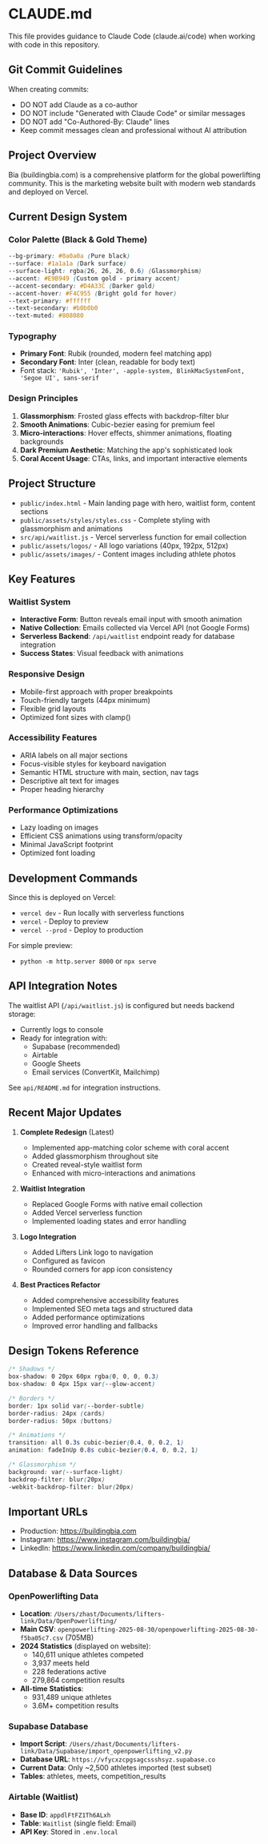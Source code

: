 # CLAUDE.md

This file provides guidance to Claude Code (claude.ai/code) when working with code in this repository.

## Git Commit Guidelines

When creating commits:
- DO NOT add Claude as a co-author
- DO NOT include "Generated with Claude Code" or similar messages
- DO NOT add "Co-Authored-By: Claude" lines
- Keep commit messages clean and professional without AI attribution

## Project Overview

Bia (buildingbia.com) is a comprehensive platform for the global powerlifting community. This is the marketing website built with modern web standards and deployed on Vercel.

## Current Design System

### Color Palette (Black & Gold Theme)
```css
--bg-primary: #0a0a0a (Pure black)
--surface: #1a1a1a (Dark surface)
--surface-light: rgba(26, 26, 26, 0.6) (Glassmorphism)
--accent: #E9B949 (Custom gold - primary accent)
--accent-secondary: #D4A33C (Darker gold)
--accent-hover: #F4C955 (Bright gold for hover)
--text-primary: #ffffff
--text-secondary: #b0b0b0
--text-muted: #808080
```

### Typography
- **Primary Font**: Rubik (rounded, modern feel matching app)
- **Secondary Font**: Inter (clean, readable for body text)
- Font stack: `'Rubik', 'Inter', -apple-system, BlinkMacSystemFont, 'Segoe UI', sans-serif`

### Design Principles
1. **Glassmorphism**: Frosted glass effects with backdrop-filter blur
2. **Smooth Animations**: Cubic-bezier easing for premium feel
3. **Micro-interactions**: Hover effects, shimmer animations, floating backgrounds
4. **Dark Premium Aesthetic**: Matching the app's sophisticated look
5. **Coral Accent Usage**: CTAs, links, and important interactive elements

## Project Structure

- `public/index.html` - Main landing page with hero, waitlist form, content sections
- `public/assets/styles/styles.css` - Complete styling with glassmorphism and animations
- `src/api/waitlist.js` - Vercel serverless function for email collection
- `public/assets/logos/` - All logo variations (40px, 192px, 512px)
- `public/assets/images/` - Content images including athlete photos

## Key Features

### Waitlist System
- **Interactive Form**: Button reveals email input with smooth animation
- **Native Collection**: Emails collected via Vercel API (not Google Forms)
- **Serverless Backend**: `/api/waitlist` endpoint ready for database integration
- **Success States**: Visual feedback with animations

### Responsive Design
- Mobile-first approach with proper breakpoints
- Touch-friendly targets (44px minimum)
- Flexible grid layouts
- Optimized font sizes with clamp()

### Accessibility Features
- ARIA labels on all major sections
- Focus-visible styles for keyboard navigation
- Semantic HTML structure with main, section, nav tags
- Descriptive alt text for images
- Proper heading hierarchy

### Performance Optimizations
- Lazy loading on images
- Efficient CSS animations using transform/opacity
- Minimal JavaScript footprint
- Optimized font loading

## Development Commands

Since this is deployed on Vercel:
- `vercel dev` - Run locally with serverless functions
- `vercel` - Deploy to preview
- `vercel --prod` - Deploy to production

For simple preview:
- `python -m http.server 8000` or `npx serve`

## API Integration Notes

The waitlist API (`/api/waitlist.js`) is configured but needs backend storage:
- Currently logs to console
- Ready for integration with:
  - Supabase (recommended)
  - Airtable
  - Google Sheets
  - Email services (ConvertKit, Mailchimp)

See `api/README.md` for integration instructions.

## Recent Major Updates

1. **Complete Redesign** (Latest)
   - Implemented app-matching color scheme with coral accent
   - Added glassmorphism throughout site
   - Created reveal-style waitlist form
   - Enhanced with micro-interactions and animations

2. **Waitlist Integration**
   - Replaced Google Forms with native email collection
   - Added Vercel serverless function
   - Implemented loading states and error handling

3. **Logo Integration**
   - Added Lifters Link logo to navigation
   - Configured as favicon
   - Rounded corners for app icon consistency

4. **Best Practices Refactor**
   - Added comprehensive accessibility features
   - Implemented SEO meta tags and structured data
   - Added performance optimizations
   - Improved error handling and fallbacks

## Design Tokens Reference

```css
/* Shadows */
box-shadow: 0 20px 60px rgba(0, 0, 0, 0.3)
box-shadow: 0 4px 15px var(--glow-accent)

/* Borders */
border: 1px solid var(--border-subtle)
border-radius: 24px (cards)
border-radius: 50px (buttons)

/* Animations */
transition: all 0.3s cubic-bezier(0.4, 0, 0.2, 1)
animation: fadeInUp 0.8s cubic-bezier(0.4, 0, 0.2, 1)

/* Glassmorphism */
background: var(--surface-light)
backdrop-filter: blur(20px)
-webkit-backdrop-filter: blur(20px)
```

## Important URLs
- Production: https://buildingbia.com
- Instagram: https://www.instagram.com/buildingbia/
- LinkedIn: https://www.linkedin.com/company/buildingbia/

## Database & Data Sources

### OpenPowerlifting Data
- **Location**: `/Users/zhast/Documents/lifters-link/Data/OpenPowerlifting/`
- **Main CSV**: `openpowerlifting-2025-08-30/openpowerlifting-2025-08-30-f5ba05c7.csv` (705MB)
- **2024 Statistics** (displayed on website):
  - 140,611 unique athletes competed
  - 3,937 meets held
  - 228 federations active
  - 279,864 competition results
- **All-time Statistics**:
  - 931,489 unique athletes
  - 3.6M+ competition results

### Supabase Database
- **Import Script**: `/Users/zhast/Documents/lifters-link/Data/Supabase/import_openpowerlifting_v2.py`
- **Database URL**: `https://vfycxzcpgsagcssshsyz.supabase.co`
- **Current Data**: Only ~2,500 athletes imported (test subset)
- **Tables**: athletes, meets, competition_results

### Airtable (Waitlist)
- **Base ID**: `appdlFtFZ1Th6ALxh`
- **Table**: `Waitlist` (single field: Email)
- **API Key**: Stored in `.env.local`